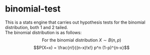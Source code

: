 # binomial-test

This is a stats engine that carries out hypothesis tests for the binomial distribution, both 1 and 2 tailed.
<br />
The binomial distribution is as follows:
<br />
$$\text{For the binomial distribution } X \sim B(n,p)$$
$$P(X=x) = \frac{n!}{(n-x)!x!} p^n (1-p)^{n-x}$$
